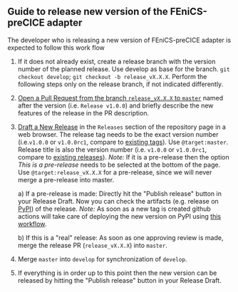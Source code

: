 ## Guide to release new version of the FEniCS-preCICE adapter

The developer who is releasing a new version of FEniCS-preCICE adapter is expected to follow this work flow

1. If it does not already exist, create a release branch with the version number of the planned release. Use develop as base for the branch. `git checkout develop`; `git checkout -b release_vX.X.X`. Perform the following steps only on the release branch, if not indicated differently.

2. [Open a Pull Request from the branch `release_vX.X.X` to `master`](https://github.com/precice/fenics-adapter/compare) named after the version (i.e. `Release v1.0.0`) and briefly describe the new features of the release in the PR description.

3. [Draft a New Release](https://github.com/precice/fenics-adapter/releases/new) in the `Releases` section of the repository page in a web browser. The release tag needs to be the exact version number (i.e.`v1.0.0` or `v1.0.0rc1`, compare to [existing tags](https://github.com/precice/fenics-adapter/tags)). Use `@target:master`. Release title is also the version number (i.e. `v1.0.0` or `v1.0.0rc1`, compare to [existing releases](https://github.com/precice/fenics-adapter/tags)).
*Note:* If it is a pre-release then the option *This is a pre-release* needs to be selected at the bottom of the page. Use `@target:release_vX.X.X` for a pre-release, since we will never merge a pre-release into master.

    a) If a pre-release is made: Directly hit the "Publish release" button in your Release Draft. Now you can check the artifacts (e.g. release on [PyPI](https://pypi.org/project/fenicsprecice/#history)) of the release. *Note:* As soon as a new tag is created github actions will take care of deploying the new version on PyPI using [this workflow](https://github.com/precice/fenics-adapter/actions?query=workflow%3A%22Upload+Python+Package%22).

    b) If this is a "real" release: As soon as one approving review is made, merge the release PR (`release_vX.X.X`) into `master`.

4. Merge `master` into `develop` for synchronization of `develop`.

5. If everything is in order up to this point then the new version can be released by hitting the "Publish release" button in your Release Draft.
